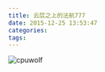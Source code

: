 ```yaml
---
title: 云层之上的法航777
date: 2015-12-25 13:53:47
categories:
tags:
---
```



![cpuwolf](/images/data/attachment/201512/25/215317a96608tmp84pvqpz.jpg)

